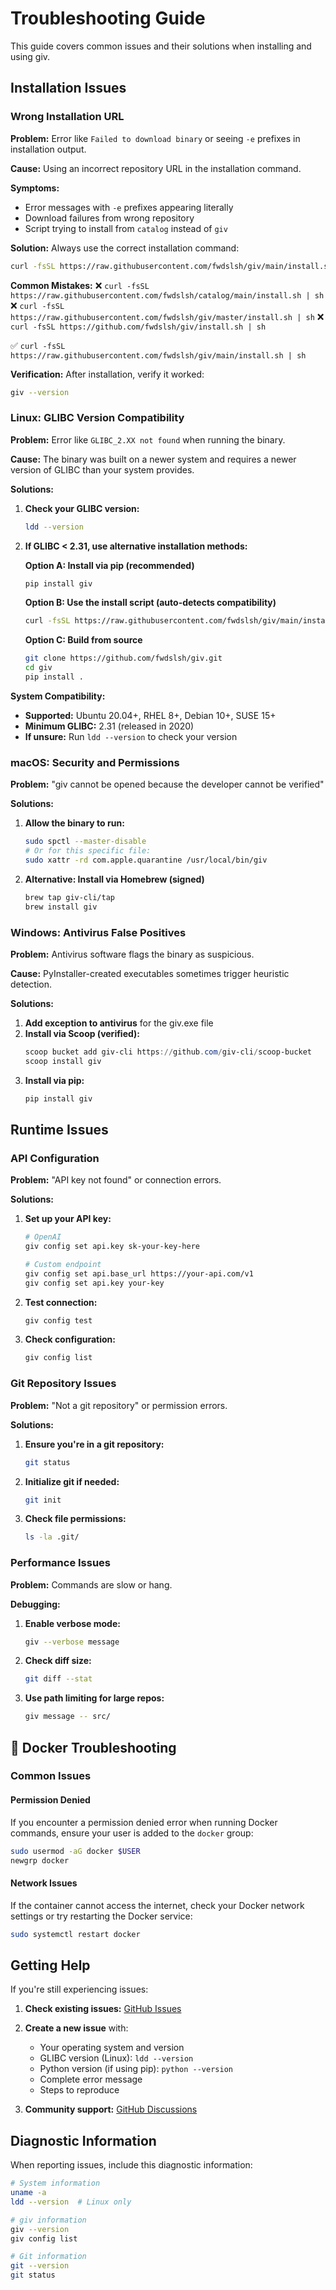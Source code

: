 # Troubleshooting Guide

This guide covers common issues and their solutions when installing and using giv.

## Installation Issues

### Wrong Installation URL

**Problem:** Error like `Failed to download binary` or seeing `-e` prefixes in installation output.

**Cause:** Using an incorrect repository URL in the installation command.

**Symptoms:**
- Error messages with `-e` prefixes appearing literally
- Download failures from wrong repository
- Script trying to install from `catalog` instead of `giv`

**Solution:**
Always use the correct installation command:
```bash
curl -fsSL https://raw.githubusercontent.com/fwdslsh/giv/main/install.sh | sh
```

**Common Mistakes:**
❌ `curl -fsSL https://raw.githubusercontent.com/fwdslsh/catalog/main/install.sh | sh`
❌ `curl -fsSL https://raw.githubusercontent.com/fwdslsh/giv/master/install.sh | sh`
❌ `curl -fsSL https://github.com/fwdslsh/giv/install.sh | sh`

✅ `curl -fsSL https://raw.githubusercontent.com/fwdslsh/giv/main/install.sh | sh`

**Verification:**
After installation, verify it worked:
```bash
giv --version
```

### Linux: GLIBC Version Compatibility

**Problem:** Error like `GLIBC_2.XX not found` when running the binary.

**Cause:** The binary was built on a newer system and requires a newer version of GLIBC than your system provides.

**Solutions:**

1. **Check your GLIBC version:**
   ```bash
   ldd --version
   ```

2. **If GLIBC < 2.31, use alternative installation methods:**

   **Option A: Install via pip (recommended)**
   ```bash
   pip install giv
   ```

   **Option B: Use the install script (auto-detects compatibility)**
   ```bash
   curl -fsSL https://raw.githubusercontent.com/fwdslsh/giv/main/install.sh | sh
   ```

   **Option C: Build from source**
   ```bash
   git clone https://github.com/fwdslsh/giv.git
   cd giv
   pip install .
   ```

**System Compatibility:**
- **Supported:** Ubuntu 20.04+, RHEL 8+, Debian 10+, SUSE 15+
- **Minimum GLIBC:** 2.31 (released in 2020)
- **If unsure:** Run `ldd --version` to check your version

### macOS: Security and Permissions

**Problem:** "giv cannot be opened because the developer cannot be verified"

**Solutions:**

1. **Allow the binary to run:**
   ```bash
   sudo spctl --master-disable
   # Or for this specific file:
   sudo xattr -rd com.apple.quarantine /usr/local/bin/giv
   ```

2. **Alternative: Install via Homebrew (signed)**
   ```bash
   brew tap giv-cli/tap
   brew install giv
   ```

### Windows: Antivirus False Positives

**Problem:** Antivirus software flags the binary as suspicious.

**Cause:** PyInstaller-created executables sometimes trigger heuristic detection.

**Solutions:**

1. **Add exception to antivirus** for the giv.exe file
2. **Install via Scoop (verified):**
   ```powershell
   scoop bucket add giv-cli https://github.com/giv-cli/scoop-bucket
   scoop install giv
   ```
3. **Install via pip:**
   ```powershell
   pip install giv
   ```

## Runtime Issues

### API Configuration

**Problem:** "API key not found" or connection errors.

**Solutions:**

1. **Set up your API key:**
   ```bash
   # OpenAI
   giv config set api.key sk-your-key-here
   
   # Custom endpoint
   giv config set api.base_url https://your-api.com/v1
   giv config set api.key your-key
   ```

2. **Test connection:**
   ```bash
   giv config test
   ```

3. **Check configuration:**
   ```bash
   giv config list
   ```

### Git Repository Issues

**Problem:** "Not a git repository" or permission errors.

**Solutions:**

1. **Ensure you're in a git repository:**
   ```bash
   git status
   ```

2. **Initialize git if needed:**
   ```bash
   git init
   ```

3. **Check file permissions:**
   ```bash
   ls -la .git/
   ```

### Performance Issues

**Problem:** Commands are slow or hang.

**Debugging:**

1. **Enable verbose mode:**
   ```bash
   giv --verbose message
   ```

2. **Check diff size:**
   ```bash
   git diff --stat
   ```

3. **Use path limiting for large repos:**
   ```bash
   giv message -- src/
   ```

## 🐳 Docker Troubleshooting

### Common Issues

#### Permission Denied
If you encounter a permission denied error when running Docker commands, ensure your user is added to the `docker` group:

```bash
sudo usermod -aG docker $USER
newgrp docker
```

#### Network Issues
If the container cannot access the internet, check your Docker network settings or try restarting the Docker service:

```bash
sudo systemctl restart docker
```

## Getting Help

If you're still experiencing issues:

1. **Check existing issues:** [GitHub Issues](https://github.com/fwdslsh/giv/issues)
2. **Create a new issue** with:
   - Your operating system and version
   - GLIBC version (Linux): `ldd --version`
   - Python version (if using pip): `python --version`
   - Complete error message
   - Steps to reproduce

3. **Community support:** [GitHub Discussions](https://github.com/fwdslsh/giv/discussions)

## Diagnostic Information

When reporting issues, include this diagnostic information:

```bash
# System information
uname -a
ldd --version  # Linux only

# giv information
giv --version
giv config list

# Git information
git --version
git status
```